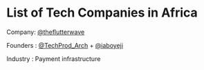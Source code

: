 # List of Tech Companies in Africa

Company: [@theflutterwave](https://twitter.com/theflutterwave)
 
Founders : [@TechProd_Arch](https://twitter.com/TechProd_Arch) + [@iaboyeji](https://twitter.com/iaboyeji)
 
Industry : Payment infrastructure 
